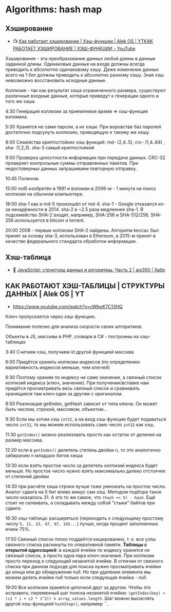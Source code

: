 # Algorithms: hash map

## Хэширование

- :tv: [Как работает хэширование | Хэш-функции | Alek OS | YT](https://www.youtube.com/watch?v=xV8USnjKGCU)[КАК РАБОТАЕТ ХЭШИРОВАНИЕ | ХЭШ-ФУНКЦИИ - YouTube](https://www.youtube.com/watch?v=xV8USnjKGCU)

Хэширование - эта преобразование данных любой длины в данные заданной длины. Одинаковые данные на входе должны всегда приводить к абсолютно одинаковому хэшу. Даже изменение данных всего на 1 бит должны приводить к абсолютно разному хэшу. Зная хэш невозможно восстановить исходные данные.

Коллизия - так как результат хэша ограниченного размера, существуют различные входные данные, которые приведут к генерации одного и того же хэша.

4:30 Генерация коллизии за приемлемое время => хэш-функция взломана.

5:30 Хранятся не сами пароли, а их хэши. При воровстве баз паролей достаточно подсунуть коллизию, приводящую к такому же хэшу.

8:00 Семейства криптостойких хэш функций: md- (2,4..5), crc- (1,4..64) , sha- (1,2,3). sha-3 самый криптостойкий

9:00 Проверка целостности информации при передаче данных. CRC-32 проверяет контрольные суммы отправленных пакетов. При недостоверных данных запрашиваем повторную отправку.

10:45 Полином.

15:00 md5 изобретён в 1991 и взломан в 2006-м - 1 минута на поиск коллизии на обычном компьютере.

18:00 sha-1 как и md-5 произошёл от md-4. sha-1 - Google отказался из-за ненадёжности в 2014. sha-2 в ~2.5 раза медленнее sha-1. В подсемейство SHA-2 входят, например, SHA-256 и SHA-512/256. SHA-256 используется в bitcoin и torrent.

20:00 2008 - первые коллизии SHA-2 найдены. Алгоритм keccac был принят за основу sha-3, использован в Ethereum, в 2015-м принят в качестве федерального стандарта обработки информации.

## Хэш-таблица

- :newspaper: [JavaScript: структуры данных и алгоритмы. Часть 2 | aio350 | Хабр](https://habr.com/ru/companies/timeweb/articles/828068/)

## КАК РАБОТАЮТ ХЭШ-ТАБЛИЦЫ | СТРУКТУРЫ ДАННЫХ | Alek OS | YT

- https://www.youtube.com/watch?v=cWbuK7C13HQ

Ключ пропускается через хэш-функцию.

Понимание полезно для анализа скорости своих алгоритмов.

Объекты в JS, массивы в PHP, словари в C# - построены на хэш-таблицах

3:40 Считаем хэш, получаем id другой функцией массива

6:00 Придётся хранить коллизии индексов (по определению вариативность индексов меньше, чем ключей)

6:30 Поэтому храним по индексу не само значение, а связный список коллизий индекса (ключ, значение). При получении/вставке нам придётся просматривать весь связный список и сравнивать хранящиеся там ключ один за другим с оригиналом.

8:50 Реализация getIndex, getHash зависит от типа ключа. Он может быть числом, строкой, массивом, объектом...

9:30 Если мы хотим хэш `int32`, а на вход хэш-функции будет подаваться число `int32`, то мы можем использовать само число `int32` как хэш.

11:30 `getIndex()` можно реализовать просто как остаток от деления на размер массива.

12:20 если в `getIndex()` делитель степень двойки n, то это аналогично забиранию n младших битов хжша

13:30 если взять простое число за делитель коллизий индекса будет меньше. Но простое число нужно взять максимально далеко отстоячее от степеней двойки

14:30 при расчёте хэша строки лучше тоже умножать на простое число. Аналог сдвига на 5 бит влево минус сам хэш. Методом подбора такое число оказалось 31. А это то же самое, что `(hash << 5) - hash`. Ещё стоит не склеивать, а складывать между собой "стыки" байтов при сдвиге.

16:30 хэш-таблица: расширяться (переходить к следующему простому числу `5, 11, 23, 47, 97, 193...`) лучше, когда процент заполненных ячеек 75%.

17:50 Связный список плохо поддаётся кэшированию, т. к. все узлы связного списка раскинуты по оперативной памяти. ***Таблицы с открытой адресацией***: в каждой ячейке по индексу хранится не связный список, а просто одна пара ключ-значение. При коллизии просто переход к следующей незанятой ячейке. В отличии от связного списка при данном подходе для поиска нужно просматривать ячейки до конца или до обнаружения null. Но при удалении элемента мы можем делать ячейке null только если следующая ячейка - null.

19:00 Все коллизии хранятся цепочкой друг за другом. Чтобы это исправить: переменный шаг поиска незанятой ячейки: `(getIndex(key) + (c1 * i + c2 * i^2)) % array_values.length`. Шаг можно высислять другой хэш-функцией `hashStep()`, например ``.

